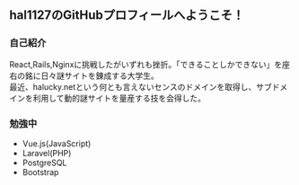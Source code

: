 ## hal1127のGitHubプロフィールへようこそ！

### 自己紹介
React,Rails,Nginxに挑戦したがいずれも挫折。「できることしかできない」を座右の銘に日々謎サイトを錬成する大学生。<br>
最近、halucky.netという何とも言えないセンスのドメインを取得し、サブドメインを利用して動的謎サイトを量産する技を会得した。

### 勉強中
- Vue.js(JavaScript)
- Laravel(PHP)
- PostgreSQL
- Bootstrap
